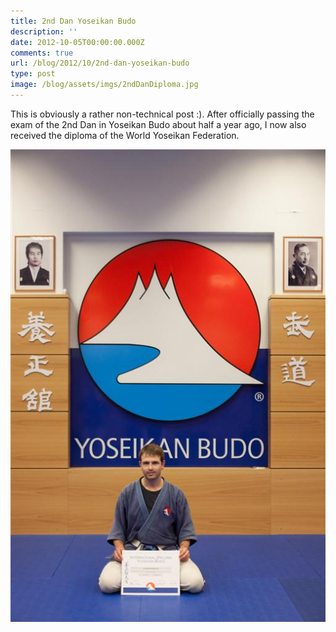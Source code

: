 ```yaml
---
title: 2nd Dan Yoseikan Budo
description: ''
date: 2012-10-05T00:00:00.000Z
comments: true
url: /blog/2012/10/2nd-dan-yoseikan-budo
type: post
image: /blog/assets/imgs/2ndDanDiploma.jpg
---
```



This is obviously a rather non-technical post :). After officially passing the exam of the 2nd Dan in Yoseikan Budo about half a year ago, I now also received the diploma of the World Yoseikan Federation.

![](/blog/assets/imgs/2ndDanDiploma.jpg)

